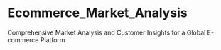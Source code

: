 # Ecommerce_Market_Analysis
Comprehensive Market Analysis and Customer Insights for a Global E-commerce Platform
